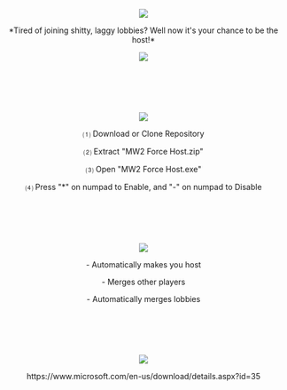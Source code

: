 <p align="center">
	<tr>
		<td align="center" style="padding=0;width=50%;">
			<img src="https://i.imgur.com/jqYHa5i.png" />
		</td>
	</tr>
	<tr>
<p align="center">
*Tired of joining shitty, laggy lobbies? Well now it's your chance to be the host!*

<p align="center">
	<tr>
		<td align="center" style="padding=0;width=50%;">
			<img src="https://i.imgur.com/qkdrhEh.png" />
		</td>
	</tr>
	<tr>
    
#  ‍ 	
		
<p align="center">
	<tr>
		<td align="center" style="padding=0;width=50%;">
			<img src="https://i.imgur.com/7mcueno.png" />
		</td>
	</tr>
	<tr>
		
<p align="center">
⑴ Download or Clone Repository

<p align="center">
⑵ Extract "MW2 Force Host.zip"
		
<p align="center">
⑶ Open "MW2 Force Host.exe"
		
<p align="center">
⑷ Press "*" on numpad to Enable, and "-" on numpad to Disable

#  ‍ 	
		
<p align="center">
	<tr>
		<td align="center" style="padding=0;width=50%;">
			<img src="https://i.imgur.com/48e9Dzw.png" />
		</td>
	</tr>
	<tr>
 
<p align="center">
- Automatically makes you host
<p align="center">
- Merges other players
<p align="center">
- Automatically merges lobbies

#  ‍ 	
		
<p align="center">
	<tr>
		<td align="center" style="padding=0;width=50%;">
			<img src="https://i.imgur.com/H23NxZf.png" />
		</td>
	</tr>
	<tr>

<p align="center">		
https://www.microsoft.com/en-us/download/details.aspx?id=35
    
